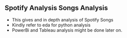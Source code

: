 ## **Spotify Analysis Songs Analysis**

- This gives and in depth analysis of Spotify Songs
- Kindly refer to eda for python analysis
- PowerBi and Tableau analysis might be done later on.